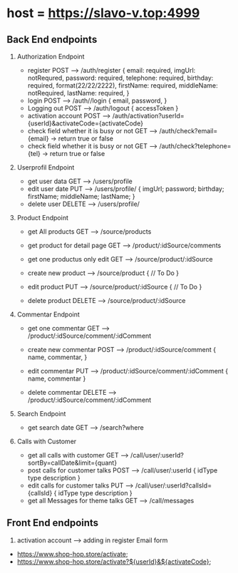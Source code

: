 # host = <https://slavo-v.top:4999>

## Back End endpoints

1. Authorization Endpoint

   - register POST --> /auth/register
    {
    email: required,
    imgUrl: notRequred,
    password: required,
    telephone: required,
    birthday: required, format(22/22/2222),
    firstName: required,
    middleName: notRequired,
    lastName: required,
    }
   - login POST --> /auth//login
    {
    email,
    password,
    }
   - Logging out POST --> /auth/logout
    {
    accessToken
    }
   - activation account POST --> /auth/activation?userId={userId}&activateCode={activateCode}
   - check field whether it is busy or not GET --> /auth/check?email={email}  -> return true or false
   - check field whether it is busy or not GET --> /auth/check?telephone={tel} -> return true or false

2. Userprofil Endpoint
    - get user data GET --> /users/profile
    - edit user date PUT --> /users/profile/
    {
        imgUrl;
        password;
        birthday;
        firstName;
        middleName;
        lastName;
    }
    - delete user DELETE --> /users/profile/

3. Product Endpoint

   - get All products GET --> /source/products
   - get product for detail page GET --> /product/:idSource/comments

   - get one productus only edit GET --> /source/product/:idSource

   - create new product --> /source/product
    {
    // To Do
    }
   - edit product PUT --> /source/product/:idSource
    {
    // To Do
    }
   - delete product DELETE --> /source/product/:idSource

4. Commentar Endpoint

   - get one commentar GET --> /product/:idSource/comment/:idComment
   - create new commentar POST --> /product/:idSource/comment
    {
    name,
    commentar,
    }

   - edit commentar PUT --> /product/:idSource/comment/:idComment
    {
    name,
    commentar
    }
   - delete commentar DELETE --> /product/:idSource/comment/:idComment

5. Search Endpoint

   - get search date GET --> /search?where

6. Calls with Customer
   - get all calls with customer GET --> /call/user/:userId?sortBy=callDate&limit={quant}
   - post calls for customer talks POST --> /call/user/:userId
   {
      idType
      type
      description
   }
   - edit calls for customer talks PUT --> /call/user/:userId?callsId={callsId}
   {
      idType
      type
      description
   }
   - get all Messages for theme talks GET --> /call/messages

## Front End endpoints

1. activation account --> adding in register Email form

- <https://www.shop-hop.store/activate>;
- <https://www.shop-hop.store/activate?${userId}&${activateCode}>;
